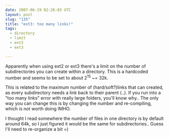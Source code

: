 ```yaml
---
date: 2007-06-19 02:26:03 UTC
layout: post
slug: "135"
title: "ext3: too many links!"
tags:
  - directory
  - limit
  - ext2
  - ext3

---
```

<p>Apparently when using ext2 or ext3 there's a limit on the number of subdirectories you can create within a directory. This is a hardcoded number and seems to be set to about 2<sup>15</sup> ~= 32k.</p>

<p>This is related to the maximum number of (hard/soft?)links that can created, as every subdirectory needs a link back to their parent (..). If you run into a "too many links" error with really large folders, you'll know why.. The only way you can change this is by changing the number and re-compiling, which is not worth doing IMHO.</p>

<p>I thought I read somewhere the number of files in one directory is by default around 64k, so I just figured it would be the same for subdirectories.. Guess I'll need to re-organize a bit =)</p>
